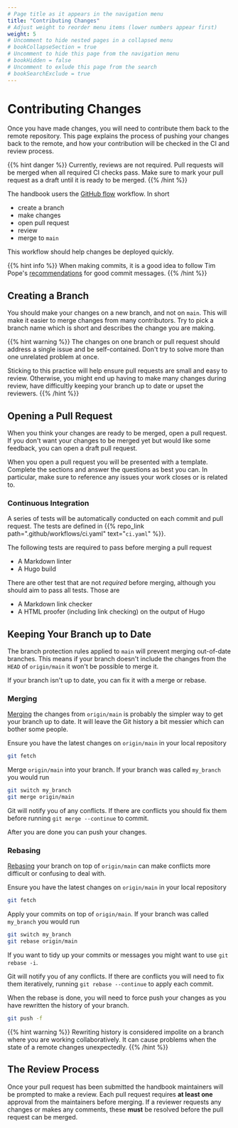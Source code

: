 ```yaml
---
# Page title as it appears in the navigation menu
title: "Contributing Changes"
# Adjust weight to reorder menu items (lower numbers appear first)
weight: 5
# Uncomment to hide nested pages in a collapsed menu
# bookCollapseSection = true
# Uncomment to hide this page from the navigation menu
# bookHidden = false
# Uncomment to exlude this page from the search
# bookSearchExclude = true
---
```


# Contributing Changes

Once you have made changes, you will need to contribute them back to the remote
repository. This page explains the process of pushing your changes back to the
remote, and how your contribution will be checked in the CI and review process.

{{% hint danger %}}
Currently, reviews are not required.
Pull requests will be merged when all required CI checks pass.
Make sure to mark your pull request as a draft until it is ready to be merged.
{{% /hint %}}

The handbook users the [GitHub
flow](https://docs.github.com/en/get-started/quickstart/github-flow) workflow.
In short

- create a branch
- make changes
- open pull request
- review
- merge to `main`

This workflow should help changes be deployed quickly.

{{% hint info %}}
When making commits, it is a good idea to follow Tim Pope's
[recommendations](https://tbaggery.com/2008/04/19/a-note-about-git-commit-messages.html)
for good commit messages.
{{% /hint %}}

## Creating a Branch

You should make your changes on a new branch, and not on `main`. This will make
it easier to merge changes from many contributors. Try to pick a branch name
which is short and describes the change you are making.

{{% hint warning %}} The changes on one branch or pull request should address a
single issue and be self-contained. Don't try to solve more than one unrelated
problem at once.

Sticking to this practice will help ensure pull requests are small and easy to
review. Otherwise, you might end up having to make many changes during review,
have difficultly keeping your branch up to date or upset the reviewers.  {{%
/hint %}}

## Opening a Pull Request

When you think your changes are ready to be merged, open a pull request. If you
don't want your changes to be merged yet but would like some feedback, you can
open a draft pull request.

When you open a pull request you will be presented with a template. Complete the
sections and answer the questions as best you can. In particular, make sure to
reference any issues your work closes or is related to.

### Continuous Integration

A series of tests will be automatically conducted on each commit and pull
request. The tests are defined in {{% repo_link
path=".github/workflows/ci.yaml" text="`ci.yaml`" %}}.

The following tests are required to pass before merging a pull request

- A Markdown linter
- A Hugo build

There are other test that are not *required* before merging, although you should
aim to pass all tests. Those are

- A Markdown link checker
- A HTML proofer (including link checking) on the output of Hugo

## Keeping Your Branch up to Date

The branch protection rules applied to `main` will prevent merging out-of-date
branches. This means if your branch doesn't include the changes from the `HEAD`
of `origin/main` it won't be possible to merge it.

If your branch isn't up to date, you can fix it with a merge or rebase.

### Merging

[Merging](https://git-scm.com/book/en/v2/Git-Branching-Basic-Branching-and-Merging)
the changes from `origin/main` is probably the simpler way to get your branch up
to date. It will leave the Git history a bit messier which can bother some
people.

Ensure you have the latest changes on `origin/main` in your local repository

```bash
git fetch
```

Merge `origin/main` into your branch. If your branch was called `my_branch` you
would run

```bash
git switch my_branch
git merge origin/main
```

Git will notify you of any conflicts. If there are conflicts you should fix them
before running `git merge --continue` to commit.

After you are done you can push your changes.

### Rebasing

[Rebasing](https://git-scm.com/book/en/v2/Git-Branching-Rebasing) your branch on
top of `origin/main` can make conflicts more difficult or confusing to deal
with.

Ensure you have the latest changes on `origin/main` in your local repository

```bash
git fetch
```

Apply your commits on top of `origin/main`. If your branch was called
`my_branch` you would run

```bash
git switch my_branch
git rebase origin/main
```

If you want to tidy up your commits or messages you might want to use `git
rebase -i`.

Git will notify you of any conflicts. If there are conflicts you will need to
fix them iteratively, running `git rebase --continue` to apply each commit.

When the rebase is done, you will need to force push your changes as you have
rewritten the history of your branch.

```bash
git push -f
```

{{% hint warning %}}
Rewriting history is considered impolite on a branch where you are working
collaboratively. It can cause problems when the state of a remote changes
unexpectedly.
{{% /hint %}}

## The Review Process

Once your pull request has been submitted the handbook maintainers will be
prompted to make a review. Each pull request requires **at least one** approval from
the maintainers before merging. If a reviewer requests any changes or makes any
comments, these **must** be resolved before the pull request can be merged.
